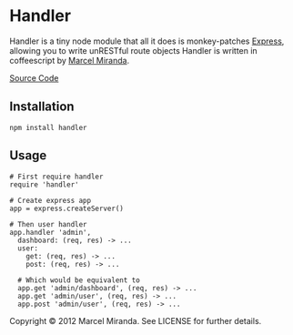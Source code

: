 # Handler

Handler is a tiny node module that all it does is monkey-patches [Express](http://expressjs.com), allowing you to write unRESTful route objects
Handler is written in coffeescript by [Marcel Miranda](http://reaktivo.com).

[Source Code](https://github.com/reaktivo/handler)

## Installation

    npm install handler


## Usage

    # First require handler
    require 'handler'

    # Create express app
    app = express.createServer()

    # Then user handler
    app.handler 'admin',
      dashboard: (req, res) -> ...
      user:
        get: (req, res) -> ...
        post: (req, res) -> ...

      # Which would be equivalent to
      app.get 'admin/dashboard', (req, res) -> ...
      app.get 'admin/user', (req, res) -> ...
      app.post 'admin/user', (req, res) -> ...


Copyright © 2012 Marcel Miranda. See LICENSE for further details.